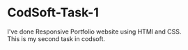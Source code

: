 # CodSoft-Task-1
I've done Responsive Portfolio website using HTMl and CSS.
<br>
This is my second task in codsoft.
